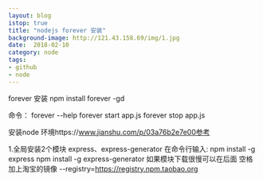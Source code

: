 ```yaml
---
layout: blog
istop: true
title: "nodejs forever 安装"
background-image: http://121.43.158.69/img/1.jpg
date:  2018-02-10
category: node
tags:
- github
- node
---
```


forever 安装
npm install forever -gd

命令：
forever --help
forever start app.js
forever stop app.js



安装node 环境https://www.jianshu.com/p/03a76b2e7e00参考


1.全局安装2个模块
express、express-generator
在命令行输入: 
npm install -g express
npm install -g express-generator
如果模块下载很慢可以在后面 空格加上淘宝的镜像 --registry=https://registry.npm.taobao.org 

